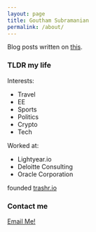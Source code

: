 ```yaml
---
layout: page
title: Goutham Subramanian
permalink: /about/
---
```


Blog posts written on [this](https://themostdangerouswritingapp.com). 

### TLDR my life

Interests:
* Travel
* EE
* Sports
* Politics
* Crypto
* Tech

Worked at:
* Lightyear.io
* Deloitte Consulting
* Oracle Corporation

founded [trashr.io](https://trashr.io)

### Contact me

[Email Me!](mailto:gsubram5@ncsu.edu)

